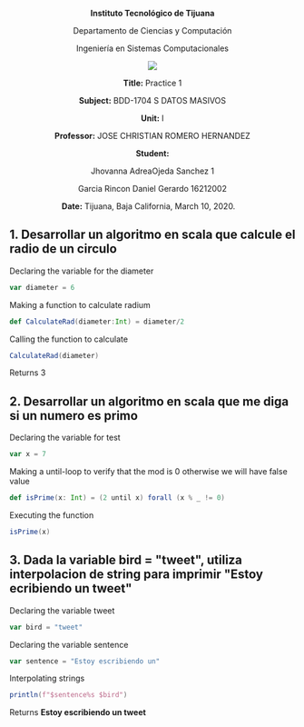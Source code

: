<div align="center">

**Instituto Tecnológico de Tijuana**

Departamento de Ciencias y Computación

Ingeniería en Sistemas Computacionales

 [![](https://upload.wikimedia.org/wikipedia/commons/2/2e/ITT.jpg)](https://upload.wikimedia.org/wikipedia/commons/2/2e/ITT.jpg)

**Title:**
Practice 1

**Subject:**
BDD-1704 S DATOS MASIVOS

**Unit:**
 I

**Professor:**
JOSE CHRISTIAN ROMERO HERNANDEZ

**Student:**

Jhovanna AdreaOjeda Sanchez
1

Garcia Rincon Daniel Gerardo 
16212002



**Date:**
Tijuana, Baja California, March 10, 2020. 
</div>


## 1. Desarrollar un algoritmo en scala que calcule el radio de un circulo

Declaring the variable for the diameter
```scala
var diameter = 6
```

Making a function to calculate radium
```scala
def CalculateRad(diameter:Int) = diameter/2
```
Calling the function to calculate
```scala
CalculateRad(diameter)
```
Returns 3

##  2. Desarrollar un algoritmo en scala que me diga si un numero es primo
Declaring the variable for test
```scala
var x = 7
```

Making a until-loop to verify that the mod is 0 otherwise we will have false value
```scala
def isPrime(x: Int) = (2 until x) forall (x % _ != 0)
```

Executing the function
```scala
isPrime(x)
```

## 3. Dada la variable bird = "tweet", utiliza interpolacion de string para imprimir "Estoy ecribiendo un tweet"

Declaring the variable tweet
```scala
var bird = "tweet"
```

Declaring the variable sentence
```scala
var sentence = "Estoy escribiendo un"
```

Interpolating strings
```scala
println(f"$sentence%s $bird")
```

Returns **Estoy escribiendo un tweet**
